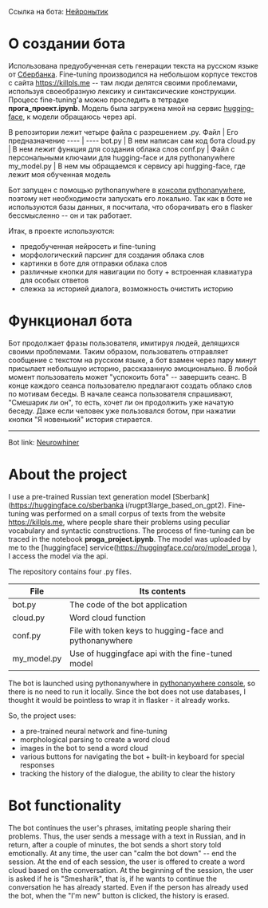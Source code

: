 Ссылка на бота: [Нейронытик](https://t.me/kplro_bot)
# О создании бота
Использована предуобученная сеть генерации текста на русском языке от [Сбербанка](https://huggingface.co/sberbank-ai/rugpt3large_based_on_gpt2). Fine-tuning производился на небольшом корпусе текстов с сайта https://killpls.me -- там люди делятся своими проблемами, используя своеобразную лексику и синтаксические конструкции. Процесс fine-tuning'а можно проследить в тетрадке **прога_проект.ipynb**.
Модель была загружена мной на сервис [hugging-face](https://huggingface.co/kplro/model_proga), к модели обращаюсь через api.

В репозитории лежит четыре файла с разрешением .py.
Файл | Его предназначение
---- | ----
bot.py | В нем написан сам код бота
cloud.py | В нем лежит функция для создания облака слов
conf.py | Файл с персональными ключами для hugging-face и для pythonanywhere
my_model.py | В нем мы обращаемся к сервису api hugging-face, где лежит моя обученная модель

Бот запущен с помощью pythonanywhere в [консоли pythonanywhere](https://www.pythonanywhere.com/user/kplro/files/home/kplro/telegram_bot/bot.py), поэтому нет необходимости запускать его локально. Так как в боте не используются базы данных, я посчитала, что оборачивать его в flasker бессмысленно -- он и так работает.

Итак, в проекте используются:
- предобученная нейросеть и fine-tuning
- морфологический парсинг для создания облака слов
- картинки в боте для отправки облака слов
- различные кнопки для навигации по боту + встроенная клавиатура для особых ответов
- слежка за историей диалога, возможность очистить историю
# Функционал бота
Бот продолжает фразы пользователя, имитируя людей, делящихся своими проблемами. Таким образом, пользователь отправляет сообщение с текстом на русском языке, а бот взамен через пару минут присылает небольшую историю, рассказанную эмоционально. В любой момент пользователь может "успокоить бота" -- завершить сеанс. В конце каждого сеанса пользователю предлагают создать облако слов по мотивам беседы. В начале сеанса пользователя спрашивают, "Смешарик ли он", то есть, хочет ли он продолжить уже начатую беседу. Даже если человек уже пользовался ботом, при нажатии кнопки "Я новенький" история стирается.

---

Bot link: [Neurowhiner](https://t.me/kplro_bot)
# About the project
I use a pre-trained Russian text generation model [Sberbank](https://huggingface.co/sberbanka i/rugpt3large_based_on_gpt2). Fine-tuning was performed on a small corpus of texts from the website https://killpls.me, where people share their problems using peculiar vocabulary and syntactic constructions. The process of fine-tuning can be traced in the notebook **proga_project.ipynb**.
The model was uploaded by me to the [huggingface] service(https://huggingface.co/pro/model_proga ), I access the model via the api.

The repository contains four .py files.

File | Its contents
---- | ----
bot.py | The code of the bot application
cloud.py | Word cloud function
conf.py | File with token keys to hugging-face and pythonanywhere
my_model.py | Use of huggingface api with the fine-tuned model

The bot is launched using pythonanywhere in [pythonanywhere console](https://www.pythonanywhere.com/user/kplro/files/home/kplro/telegram_bot/bot.py ), so there is no need to run it locally. Since the bot does not use databases, I thought it would be pointless to wrap it in flasker - it already works.

So, the project uses:
- a pre-trained neural network and fine-tuning
- morphological parsing to create a word cloud
- images in the bot to send a word cloud
- various buttons for navigating the bot + built-in keyboard for special responses
- tracking the history of the dialogue, the ability to clear the history

# Bot functionality
The bot continues the user's phrases, imitating people sharing their problems. Thus, the user sends a message with a text in Russian, and in return, after a couple of minutes, the bot sends a short story told emotionally. At any time, the user can "calm the bot down" -- end the session. At the end of each session, the user is offered to create a word cloud based on the conversation. At the beginning of the session, the user is asked if he is "Smesharik", that is, if he wants to continue the conversation he has already started. Even if the person has already used the bot, when the "I'm new" button is clicked, the history is erased.
